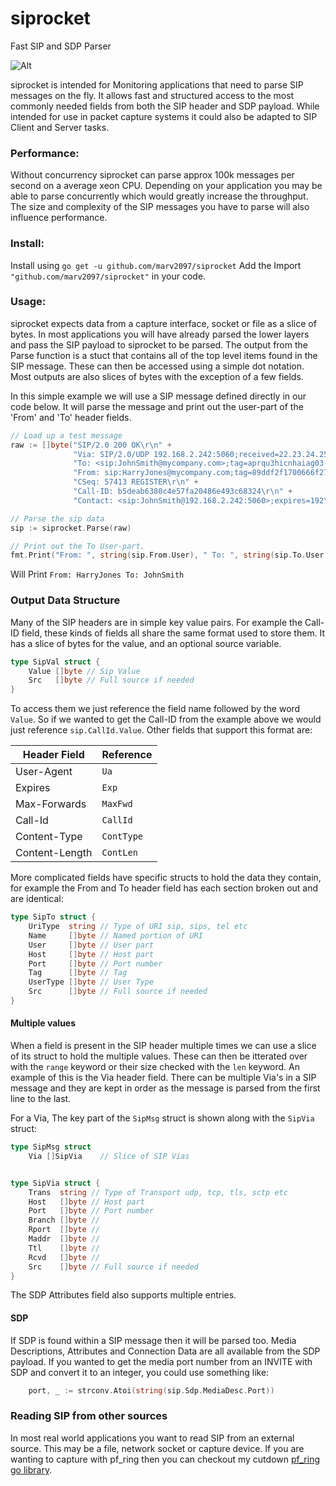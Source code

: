 # siprocket

Fast SIP and SDP Parser

![Alt](https://travis-ci.org/marv2097/siprocket.svg?branch=master "Travis Build")

siprocket is intended for Monitoring applications that need to parse SIP messages on the fly. It allows fast and structured access to the most commonly needed fields from both the SIP header and SDP payload. While intended for use in packet capture systems it could also be adapted to SIP Client and Server tasks.

### Performance:

Without concurrency siprocket can parse approx 100k messages per second on a average xeon CPU. Depending on your application you may be able to parse concurrently which would greatly increase the throughput. The size and complexity of the SIP messages you have to parse will also influence performance.

### Install:

Install using `go get -u github.com/marv2097/siprocket`
Add the Import `"github.com/marv2097/siprocket"` in your code.

### Usage:

siprocket expects data from a capture interface, socket or file as a slice of bytes. In most applications you will have already parsed the lower layers and pass the SIP payload to siprocket to be parsed. The output from the Parse function is a stuct that contains all of the top level items found in the SIP message. These can then be accessed using a simple dot notation. Most outputs are also slices of bytes with the exception of a few fields.

In this simple example we will use a SIP message defined directly in our code below. It will parse the message and print out the user-part of the 'From' and 'To' header fields.

```go
// Load up a test message
raw := []byte("SIP/2.0 200 OK\r\n" +
              "Via: SIP/2.0/UDP 192.168.2.242:5060;received=22.23.24.25;branch=z9hG4bK5ea22bdd74d079b9;alias;rport=5060\r\n" +
              "To: <sip:JohnSmith@mycompany.com>;tag=aprqu3hicnhaiag03-2s7kdq2000ob4\r\n" +
              "From: sip:HarryJones@mycompany.com;tag=89ddf2f1700666f272fb861443003888\r\n" +
              "CSeq: 57413 REGISTER\r\n" +
              "Call-ID: b5deab6380c4e57fa20486e493c68324\r\n" +
              "Contact: <sip:JohnSmith@192.168.2.242:5060>;expires=192\r\n\r\n")

// Parse the sip data
sip := siprocket.Parse(raw)

// Print out the To User-part.
fmt.Print("From: ", string(sip.From.User), " To: ", string(sip.To.User))

```

Will Print `From: HarryJones To: JohnSmith`

### Output Data Structure

Many of the SIP headers are in simple key value pairs. For example the Call-ID field, these kinds of fields all share the same format used to store them. It has a slice of bytes for the value, and an optional source variable.

```go
type SipVal struct {
	Value []byte // Sip Value
	Src   []byte // Full source if needed
}
```

To access them we just reference the field name followed by the word `Value`. So if we wanted to get the Call-ID from the example above we would just reference `sip.CallId.Value`. Other fields that support this format are:

| Header Field   | Reference  |
| -------------- | ---------- |
| User-Agent     | `Ua`       |
| Expires        | `Exp`      |
| Max-Forwards   | `MaxFwd`   |
| Call-Id        | `CallId`   |
| Content-Type   | `ContType` |
| Content-Length | `ContLen`  |

More complicated fields have specific structs to hold the data they contain, for example the From and To header field has each section broken out and are identical:

```go
type SipTo struct {
	UriType  string // Type of URI sip, sips, tel etc
	Name     []byte // Named portion of URI
	User     []byte // User part
	Host     []byte // Host part
	Port     []byte // Port number
	Tag      []byte // Tag
	UserType []byte // User Type
	Src      []byte // Full source if needed
}
```

#### Multiple values

When a field is present in the SIP header multiple times we can use a slice of its struct to hold the multiple values. These can then be itterated over with the `range` keyword or their size checked with the `len` keyword. An example of this is the Via header field. There can be multiple Via's in a SIP message and they are kept in order as the message is parsed from the first line to the last.

For a Via, The key part of the `SipMsg` struct is shown along with the `SipVia` struct:

```go
type SipMsg struct
    Via []SipVia    // Slice of SIP Vias


type SipVia struct {
	Trans  string // Type of Transport udp, tcp, tls, sctp etc
	Host   []byte // Host part
	Port   []byte // Port number
	Branch []byte //
	Rport  []byte //
	Maddr  []byte //
	Ttl    []byte //
	Rcvd   []byte //
	Src    []byte // Full source if needed
}
```

The SDP Attributes field also supports multiple entries.

#### SDP

If SDP is found within a SIP message then it will be parsed too. Media Descriptions, Attributes and Connection Data are all available from the SDP payload. If you wanted to get the media port number from an INVITE with SDP and convert it to an integer, you could use something like:

```go
	port, _ := strconv.Atoi(string(sip.Sdp.MediaDesc.Port))
```

### Reading SIP from other sources

In most real world applications you want to read SIP from an external source. This may be a file, network socket or capture device. If you are wanting to capture with pf_ring then you can checkout my cutdown [pf_ring go library](https://github.com/marv2097/gopfring).
